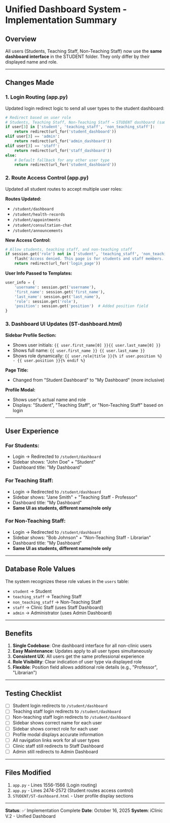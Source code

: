 # Unified Dashboard System - Implementation Summary

## Overview
All users (Students, Teaching Staff, Non-Teaching Staff) now use the **same dashboard interface** in the STUDENT folder. They only differ by their displayed name and role.

---

## Changes Made

### 1. **Login Routing (app.py)**
Updated login redirect logic to send all user types to the student dashboard:

```python
# Redirect based on user role
# Students, Teaching Staff, Non-Teaching Staff → STUDENT dashboard (same UI)
if user[3] in ['student', 'teaching_staff', 'non_teaching_staff']:
    return redirect(url_for('student_dashboard'))
elif user[3] == 'admin':
    return redirect(url_for('admin_dashboard'))
elif user[3] == 'staff':
    return redirect(url_for('staff_dashboard'))
else:
    # Default fallback for any other user type
    return redirect(url_for('student_dashboard'))
```

### 2. **Route Access Control (app.py)**
Updated all student routes to accept multiple user roles:

**Routes Updated:**
- `/student/dashboard`
- `/student/health-records`
- `/student/appointments`
- `/student/consultation-chat`
- `/student/announcements`

**New Access Control:**
```python
# Allow students, teaching staff, and non-teaching staff
if session.get('role') not in ['student', 'teaching_staff', 'non_teaching_staff']:
    flash('Access denied. This page is for students and staff members.', 'error')
    return redirect(url_for('login_page'))
```

**User Info Passed to Templates:**
```python
user_info = {
    'username': session.get('username'),
    'first_name': session.get('first_name'),
    'last_name': session.get('last_name'),
    'role': session.get('role'),
    'position': session.get('position')  # Added position field
}
```

### 3. **Dashboard UI Updates (ST-dashboard.html)**

**Sidebar Profile Section:**
- Shows user initials: `{{ user.first_name[0] }}{{ user.last_name[0] }}`
- Shows full name: `{{ user.first_name }} {{ user.last_name }}`
- Shows role dynamically: `{{ user.role|title }}{% if user.position %} - {{ user.position }}{% endif %}`

**Page Title:**
- Changed from "Student Dashboard" to "My Dashboard" (more inclusive)

**Profile Modal:**
- Shows user's actual name and role
- Displays: "Student", "Teaching Staff", or "Non-Teaching Staff" based on login

---

## User Experience

### For Students:
- Login → Redirected to `/student/dashboard`
- Sidebar shows: "John Doe" + "Student"
- Dashboard title: "My Dashboard"

### For Teaching Staff:
- Login → Redirected to `/student/dashboard`
- Sidebar shows: "Jane Smith" + "Teaching Staff - Professor"
- Dashboard title: "My Dashboard"
- **Same UI as students, different name/role only**

### For Non-Teaching Staff:
- Login → Redirected to `/student/dashboard`
- Sidebar shows: "Bob Johnson" + "Non-Teaching Staff - Librarian"
- Dashboard title: "My Dashboard"
- **Same UI as students, different name/role only**

---

## Database Role Values

The system recognizes these role values in the `users` table:
- `student` → Student
- `teaching_staff` → Teaching Staff
- `non_teaching_staff` → Non-Teaching Staff
- `staff` → Clinic Staff (uses Staff Dashboard)
- `admin` → Administrator (uses Admin Dashboard)

---

## Benefits

1. **Single Codebase**: One dashboard interface for all non-clinic users
2. **Easy Maintenance**: Updates apply to all user types simultaneously
3. **Consistent UX**: All users get the same professional experience
4. **Role Visibility**: Clear indication of user type via displayed role
5. **Flexible**: Position field allows additional role details (e.g., "Professor", "Librarian")

---

## Testing Checklist

- [ ] Student login redirects to `/student/dashboard`
- [ ] Teaching staff login redirects to `/student/dashboard`
- [ ] Non-teaching staff login redirects to `/student/dashboard`
- [ ] Sidebar shows correct name for each user
- [ ] Sidebar shows correct role for each user
- [ ] Profile modal displays accurate information
- [ ] All navigation links work for all user types
- [ ] Clinic staff still redirects to Staff Dashboard
- [ ] Admin still redirects to Admin Dashboard

---

## Files Modified

1. `app.py` - Lines 1556-1566 (Login routing)
2. `app.py` - Lines 2474-2572 (Student routes access control)
3. `STUDENT/ST-dashboard.html` - User profile display sections

---

**Status**: ✅ Implementation Complete
**Date**: October 16, 2025
**System**: iClinic V.2 - Unified Dashboard
